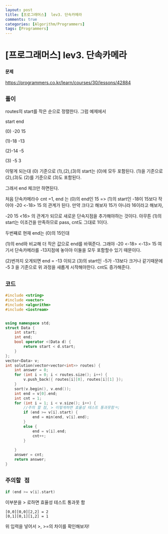 ```yaml
---
layout: post
title: [프로그래머스]  lev3. 단속카메라
comments: true
categories: [Algorithm/Programmers]
tags: [Programmers]
---
```


# [프로그래머스]  lev3. 단속카메라

### `문제`

https://programmers.co.kr/learn/courses/30/lessons/42884



## `풀이`

routes의 start를 작은 순으로 정렬한다. 그럼 예제에서 

start end

(0) -20 15  

(1)-18 -13

(2)-14 -5

(3) -5 3

이렇게 되는대 (0) 기준으로 (1),(2),(3)의 start는 (0)에 모두 포함된다. (1)을 기준으로 (2),(3)도  (2)를 기준으로 (3)도 포함된다.

그래서 end 체크만 하면된다.

 

처음 단속카메라수 cnt =1, end 는 (0)의 end인 15  => (1)의 start인 -18이 15보다 작아야 -20  <-18> 15 의 관계가 된다. 만약 크다고 해보자 15가 아니라 16이라고 해보자, 

-20 15 <16> 의 관계가 되므로 새로운 단속지점을 추가해야하는 것이다. 아무튼 (1)의 start는 이조건을 만족하므로 pass, cnt도 그대로 1이다.



두번쨰로 현재 end는 (0)의 15인대

(1)의 end와 비교해 더 작은 값으로 end를 바꿔준다. 그래야 -20 <-18> <-13> 15  여기서 단속카메라를 -13지점에 놓아야 이둘을 모두 포함할수 있기 때문이다.



(2)번까지 오게되면 end = -13 이되고 (3)의 start인 -5가 -13보다 크거나 같기때문에 -5 3 을 기준으로 위 과정을 새롭게 시작해야한다. cnt도 증가해준다.



## `코드`

```c++
#include <string>
#include <vector>
#include <algorithm>
#include <iostream>


using namespace std;
struct Data {
	int start;
	int end;
	bool operator <(Data d) {
		return start < d.start;
	}
};
vector<Data> v;
int solution(vector<vector<int>> routes) {
	int answer = 0;
	for (int i = 0; i < routes.size(); i++) {
		v.push_back({ routes[i][0], routes[i][1] });
	}
	sort(v.begin(), v.end());
	int end = v[0].end;
	int cnt = 1;
	for (int i = 1; i < v.size(); i++) {
        //주의 할 점, > 이렇게하면 효율성 테스트 통과못함ㅋ;
		if (end >= v[i].start) {
			end = min(end, v[i].end);
		}
		else {
			end = v[i].end;
			cnt++;
		}
		
	}
	answer = cnt;
	return answer;
}

```



## `주의할 점`

```c++
if (end >= v[i].start) 
```

이부분을 > 로하면 효율성 테스트 통과못 함



```
[0,0][0,0][2,2] = 2  
[0,1][0,1][1,2] = 1
```

위 입력을 넣어서 >, >=의 차이를 확인해보자!



